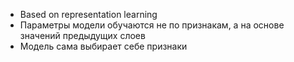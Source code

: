 - Based on representation learning
- Параметры модели обучаются не по признакам, а на основе значений предыдущих слоев
- Модель сама выбирает себе признаки
